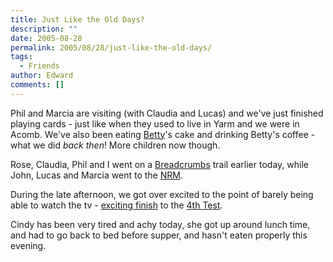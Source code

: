 ```yaml
---
title: Just Like the Old Days?
description: ""
date: 2005-08-28
permalink: 2005/08/28/just-like-the-old-days/
tags:
  - Friends
author: Edward
comments: []
---
```


Phil and Marcia are visiting (with Claudia and Lucas) and we\'ve just
finished playing cards - just like when they used to live in Yarm and we
were in Acomb. We\'ve also been eating [Betty][1]\'s cake and drinking
Betty\'s coffee - what we did *back then*! More children now though.

Rose, Claudia, Phil and I went on a [Breadcrumbs][2] trail earlier
today, while John, Lucas and Marcia went to the [NRM][3].

During the late afternoon, we got over excited to the point of barely
being able to watch the tv - [exciting finish][4] to the [4th Test][5].

Cindy has been very tired and achy today, she got up around lunch time,
and had to go back to bed before supper, and hasn\'t eaten properly this
evening.



[1]: https://www.bettysandtaylors.co.uk
[2]: https://endpapers.seventyfour.co.uk/publicationsBook.asp?pub_id_PK=15
[3]: https://www.nrm.org.uk/html/home_pb/menu.asp
[4]: https://news.bbc.co.uk/sport1/hi/cricket/england/4192314.stm
[5]: https://news.bbc.co.uk/sport1/hi/cricket/england/4192224.stm
